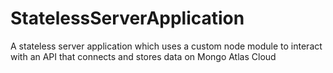 # StatelessServerApplication
A stateless server application which uses a custom node module to interact with an API that connects and stores data on Mongo Atlas Cloud
